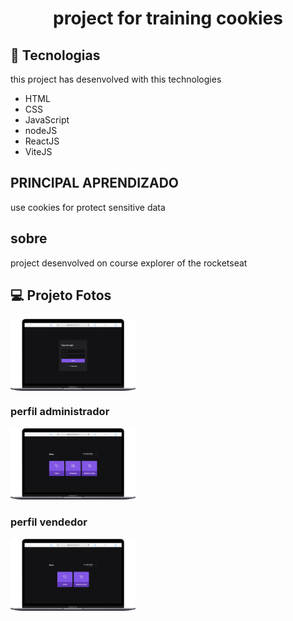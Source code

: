 <h1 align="center">project for training cookies
</h1>

## 🚀 Tecnologias

this project has desenvolved with this technologies

- HTML
- CSS
- JavaScript
- nodeJS
- ReactJS
- ViteJS

## PRINCIPAL APRENDIZADO
use cookies for protect sensitive data

## sobre
project desenvolved on course explorer of the rocketseat

## 💻 Projeto Fotos

<p align="center" style="display:flex">
 <img width="200px" alt="tema dark escuro" src="./public/project/login.png" />
 <h3>perfil administrador</h3>
 <img width="200px"  alt="tema light escuro" src="./public/project/profileAdmin.png" />
 <h3>perfil vendedor</h3>
 <img width="200px"  alt="tema light escuro" src="./public/project/profileSale.png" />
</p>


